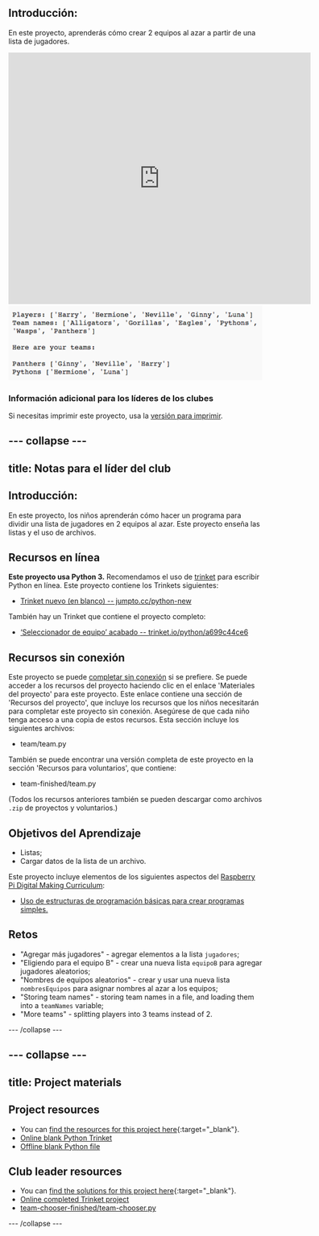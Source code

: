 ## Introducción:

En este proyecto, aprenderás cómo crear 2 equipos al azar a partir de una lista de jugadores.

<div class="trinket">
  <iframe src="https://trinket.io/embed/python/a699c44ce6?outputOnly=true&start=result" width="600" height="500" frameborder="0" marginwidth="0" marginheight="0" allowfullscreen>
  </iframe>
  <img src="images/team-finished.png">
</div>

### Información adicional para los líderes de los clubes

Si necesitas imprimir este proyecto, usa la [versión para imprimir](https://projects.raspberrypi.org/en/projects/team-chooser/print).

## \--- collapse \---

## title: Notas para el líder del club

## Introducción:

En este proyecto, los niños aprenderán cómo hacer un programa para dividir una lista de jugadores en 2 equipos al azar. Este proyecto enseña las listas y el uso de archivos.

## Recursos en línea

**Este proyecto usa Python 3.** Recomendamos el uso de [trinket](https://trinket.io/) para escribir Python en línea. Este proyecto contiene los Trinkets siguientes:

* [Trinket nuevo (en blanco) -- jumpto.cc/python-new](http://jumpto.cc/python-new)

También hay un Trinket que contiene el proyecto completo:

* [‘Seleccionador de equipo’ acabado -- trinket.io/python/a699c44ce6](https://trinket.io/python/a699c44ce6)

## Recursos sin conexión

Este proyecto se puede [completar sin conexión](https://www.codeclubprojects.org/en-GB/resources/python-working-offline/) si se prefiere. Se puede acceder a los recursos del proyecto haciendo clic en el enlace 'Materiales del proyecto' para este proyecto. Este enlace contiene una sección de 'Recursos del proyecto', que incluye los recursos que los niños necesitarán para completar este proyecto sin conexión. Asegúrese de que cada niño tenga acceso a una copia de estos recursos. Esta sección incluye los siguientes archivos:

* team/team.py

También se puede encontrar una versión completa de este proyecto en la sección 'Recursos para voluntarios', que contiene:

* team-finished/team.py

(Todos los recursos anteriores también se pueden descargar como archivos `.zip` de proyectos y voluntarios.)

## Objetivos del Aprendizaje

* Listas;
* Cargar datos de la lista de un archivo.

Este proyecto incluye elementos de los siguientes aspectos del [Raspberry Pi Digital Making Curriculum](http://rpf.io/curriculum):

* [Uso de estructuras de programación básicas para crear programas simples.](https://www.raspberrypi.org/curriculum/programming/creator)

## Retos

* "Agregar más jugadores" - agregar elementos a la lista `jugadores`;
* "Eligiendo para el equipo B" - crear una nueva lista `equipoB` para agregar jugadores aleatorios;
* "Nombres de equipos aleatorios" - crear y usar una nueva lista `nombresEquipos` para asignar nombres al azar a los equipos;
* "Storing team names" - storing team names in a file, and loading them into a `teamNames` variable;
* "More teams" - splitting players into 3 teams instead of 2.

\--- /collapse \---

## \--- collapse \---

## title: Project materials

## Project resources

* You can [find the resources for this project here](http://rpf.io/p/en/team-chooser-go){:target="_blank"}.
* [Online blank Python Trinket](http://jumpto.cc/python-new)
* [Offline blank Python file](resources/new-new.py)

## Club leader resources

* You can [find the solutions for this project here](http://rpf.io/p/en/team-chooser-get){:target="_blank"}.
* [Online completed Trinket project](https://trinket.io/python/a699c44ce6)
* [team-chooser-finished/team-chooser.py](resources/team-chooser-finished-team-chooser.py)

\--- /collapse \---
